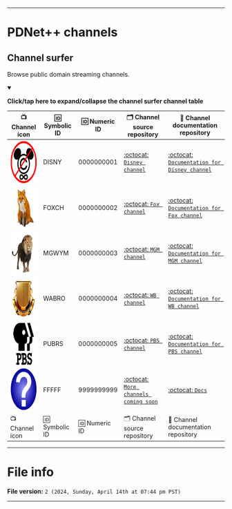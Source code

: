 
***

# PDNet++ channels

## Channel surfer

Browse public domain streaming channels.

<details open><summary><p><b>Click/tap here to expand/collapse the channel surfer channel table</b></p></summary>

| 📺️ Channel icon | 🆔️ Symbolic ID | 🆔️ Numeric ID | 🗂️ Channel source repository | 📖️ Channel documentation repository |
|---|---|---|---|---|
| <img src="/Channels/Channel-Icons/D/Disney/Placeholder/NoCopyrightForever_DISNEY_Placeholder.png" alt="Disney placeholder logo failed to load. Click/tap here to attempt to view it" title="DISNY 0000000001" width="100" height="100" align="left"> | DISNY | 0000000001 | [:octocat: `Disney channel`](https://github.com/seanpm2001/PDNet-Plus-Plus_Channel_Disney/) | [:octocat: `Documentation for Disney channel`](https://github.com/seanpm2001/PDNet-Plus-Plus_Channel_Disney_Docs/) |
| <img src="/Channels/Channel-Icons/F/Fox/Placeholder/marble-fox-FOX_Placeholder.png" alt="Fox placeholder logo failed to load. Click/tap here to attempt to view it" title="FOXCH 0000000002" width="100" height="100" align="left"> | FOXCH | 0000000002 | [:octocat: `Fox channel`](https://github.com/seanpm2001/PDNet-Plus-Plus_Channel_Fox/) | [:octocat: `Documentation for Fox channel`](https://github.com/seanpm2001/PDNet-Plus-Plus_Channel_Fox_Docs/) |
| <img src="/Channels/Channel-Icons/M/MGM/Placeholder/Lion_MGM_Placeholder.png" alt="MGM placeholder logo failed to load. Click/tap here to attempt to view it" title="MGWYM 0000000003" width="100" height="100" align="left"> | MGWYM | 0000000003 | [:octocat: `MGM channel`](https://github.com/seanpm2001/PDNet-Plus-Plus_Channel_MGM/) | [:octocat: `Documentation for MGM channel`](https://github.com/seanpm2001/PDNet-Plus-Plus_Channel_MGM_Docs/) |
| <img src="/Channels/Channel-Icons/W/WB/Placeholder/Shield_WB_Placeholder.png" alt="WB placeholder logo failed to load. Click/tap here to attempt to view it" title="WABRO 0000000004" width="100" height="100" align="left"> | WABRO | 0000000004 | [:octocat: `WB channel`](https://github.com/seanpm2001/PDNet-Plus-Plus_Channel_WarnerBros/) | [:octocat: `Documentation for WB channel`](https://github.com/seanpm2001/PDNet-Plus-Plus_Channel_WarnerBros_Docs/) |
| <img src="/Channels/Channel-Icons/P/PBS/Placeholder/PBS_Logo1_2400px.png" alt="PBS placeholder logo failed to load. Click/tap here to attempt to view it" title="PUBRS 0000000005" width="100" height="100" align="left"> | PUBRS | 0000000005 | [:octocat: `PBS channel`](https://github.com/seanpm2001/PDNet-Plus-Plus_Channel_PBS/) | [:octocat: `Documentation for PBS channel`](https://github.com/seanpm2001/PDNet-Plus-Plus_Channel_PBS_Docs/) |
| <img src="/Channels/Channel-Icons/Placeholder/Question_symbol_blue-white.svg" alt="More channels coming soon FFFFFF 9999999999" title="More channels coming soon" width="100" height="100"> | FFFFF | 9999999999 | [:octocat: `More channels coming soon`](https://github.com/seanpm2001/PDNet-Plus-Plus/) | [:octocat: `Docs`](https://github.com/seanpm2001/PDNet-Plus-Plus_Docs/) |
| 📺️ Channel icon | 🆔️ Symbolic ID | 🆔️ Numeric ID | 🗂️ Channel source repository | 📖️ Channel documentation repository |

</details> <!-- End of channel surfer !-->

***

# File info

**File version:** `2 (2024, Sunday, April 14th at 07:44 pm PST)`

<!--
**File version:** `1 (2024, Saturday, April 13th at 3:51 pm PST)`
!-->

***
